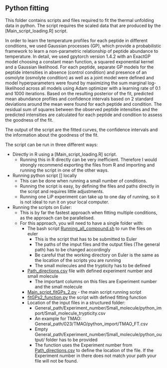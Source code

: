 Python fitting
  -
This folder contains scripts and files required to fit the thermal unfolding data in python. The script requires the scaled data that are produced by the [Main_script_loading.R] script.

In order to learn the temperature profiles for each peptide in different conditions, we used Gaussian processes (GP), which provide a probabilistic framework to learn a non-parametric relationship of peptide abundance to temperature. In detail, we used gpytorch version 1.4.2 with an ExactGP model choosing a constant mean function, a squared exponential kernel and a Gaussian likelihood. For each peptide, separate GP models for the peptide intensities in absence (control condition) and presence of an osmolyte (osmolyte condition)  as well as a joint model were defined and model hyperparameters were found by maximizing the sum marginal log-likelihood across all models using Adam optimizer with a learning rate of 0.1 and 1000 iterations. Based on the resulting posterior of the fit, predicted mean abundance profiles and confidence intervals based on 2 standard deviations around the mean were found for each peptide and condition. The residual sum of squares between the observed peptide intensities and the predicted intensities are calculated for each peptide and condition to assess the goodness of the fit.

The output of the script are the fitted curves, the confidence intervals and the information about the goodness of the fit. 

The script can be run in three different ways:
- Directly in R using a [Main_script_loading.R] script. 
  - Running this in R directly can be very inefficient. Therefore I would strongly recommend exporting the files from R and importing and running the script in one of the other ways.
- Running python script [] locally
  - This can be done when running a small number of conditions.
  - Running the script is easy, by defining the files and paths directly in the script and requires little adjustments.
  - Running one LiP experiment can take up to one day of running, so it is not ideal to run it on your local computer.
- Running the scripts on Euler:
  - This is by far the fastest approach when fitting multiple conditions, as the approach can be parallelised.
  - For this approach, you will need to have a single folder with:
    - The bash script [Running_all_compound.sh](https://github.com/MoniPepelnjak/Thermal_unfolding/blob/master/General_pipeline/python_fitting/Running_all_compound.sh) to run the files on euler
      - This is the script that has to be submitted to Euler
      - The paths of the imput files and the output files (The general path) has to be changed accordingly
      - Be careful that the working directory on Euler is the same as the location of the scripts you are running
      - The small molecules and the trypticity has to be defined
    - [Path_directions.csv](https://github.com/MoniPepelnjak/Thermal_unfolding/blob/master/General_pipeline/python_fitting/Path_directions.csv) file with defined experiment number and small molecule
      - The important columns on this files are Experiment number and the small molecule
    - [Main_script_fitGPs_2.py](https://github.com/MoniPepelnjak/Thermal_unfolding/blob/master/General_pipeline/python_fitting/Main_script_fitGPs_2.py) - the main script running script
    - [fitGPs2_function.py](https://github.com/MoniPepelnjak/Thermal_unfolding/blob/master/General_pipeline/python_fitting/fitGPs2_function.py) the script with defined fitting function
    - Location of the input files in a structured folder:
      - General_path/Experiment_number/Small_molecule/python_import/Small_molecule_trypticity.csv
      - An example for TMAO: General_path/023/TMAO/python_import/TMAO_FT.csv
      - Empty General_path/Experiment_number/Small_molecule/python_output/ folder has to be provided
      - The function uses the Experiment number from [Path_directions.csv](https://github.com/MoniPepelnjak/Thermal_unfolding/blob/master/General_pipeline/python_fitting/Path_directions.csv) to define the location of the file. If the Experiment number in there does not match your path your file will not be found.
